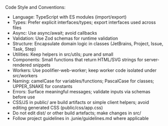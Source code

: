 Code Style and Conventions:
- Language: TypeScript with ES modules (import/export)
- Types: Prefer explicit interfaces/types; export interfaces used across files
- Async: Use async/await; avoid callbacks
- Validation: Use Zod schemas for runtime validation
- Structure: Encapsulate domain logic in classes (JetBrains, Project, Issue, Task, Step)
- Utilities: Keep helpers in src/utils; pure and small
- Components: Small functions that return HTML/SVG strings for server-rendered snippets
- Workers: Use poolifier-web-worker; keep worker code isolated under src/workers
- Naming: camelCase for variables/functions; PascalCase for classes; UPPER_SNAKE for constants
- Errors: Surface meaningful messages; validate inputs via schemas before use
- CSS/JS in public/ are build artifacts or simple client helpers; avoid editing generated CSS (public/css/app.css)
- Do not edit dist/ or other build artefacts; make changes in src/
- Follow project guidelines in .junie/guidelines.md where applicable
